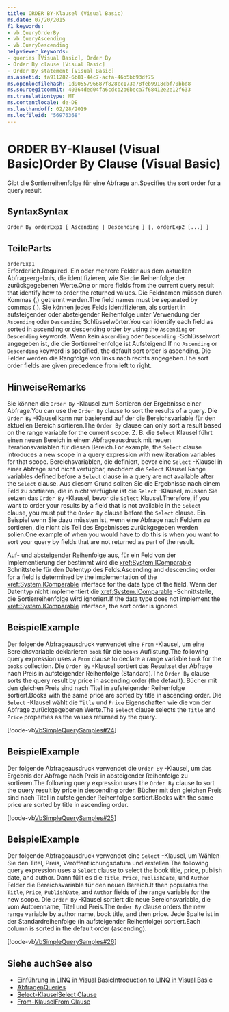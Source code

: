 ```yaml
---
title: ORDER BY-Klausel (Visual Basic)
ms.date: 07/20/2015
f1_keywords:
- vb.QueryOrderBy
- vb.QueryAscending
- vb.QueryDescending
helpviewer_keywords:
- queries [Visual Basic], Order By
- Order By clause [Visual Basic]
- Order By statement [Visual Basic]
ms.assetid: fa911282-6b81-44c7-acfa-46b5bb93df75
ms.openlocfilehash: 1d9055796687f828cc173a78feb9918cbf70bbd8
ms.sourcegitcommit: 40364ded04fa6cdcb2b6beca7f68412e2e12f633
ms.translationtype: MT
ms.contentlocale: de-DE
ms.lasthandoff: 02/28/2019
ms.locfileid: "56976368"
---
```

# <a name="order-by-clause-visual-basic"></a><span data-ttu-id="ada58-102">ORDER BY-Klausel (Visual Basic)</span><span class="sxs-lookup"><span data-stu-id="ada58-102">Order By Clause (Visual Basic)</span></span>
<span data-ttu-id="ada58-103">Gibt die Sortierreihenfolge für eine Abfrage an.</span><span class="sxs-lookup"><span data-stu-id="ada58-103">Specifies the sort order for a query result.</span></span>  
  
## <a name="syntax"></a><span data-ttu-id="ada58-104">Syntax</span><span class="sxs-lookup"><span data-stu-id="ada58-104">Syntax</span></span>  
  
```  
Order By orderExp1 [ Ascending | Descending ] [, orderExp2 [...] ]  
```  
  
## <a name="parts"></a><span data-ttu-id="ada58-105">Teile</span><span class="sxs-lookup"><span data-stu-id="ada58-105">Parts</span></span>  
 `orderExp1`  
 <span data-ttu-id="ada58-106">Erforderlich.</span><span class="sxs-lookup"><span data-stu-id="ada58-106">Required.</span></span> <span data-ttu-id="ada58-107">Ein oder mehrere Felder aus dem aktuellen Abfrageergebnis, die identifizieren, wie Sie die Reihenfolge der zurückgegebenen Werte.</span><span class="sxs-lookup"><span data-stu-id="ada58-107">One or more fields from the current query result that identify how to order the returned values.</span></span> <span data-ttu-id="ada58-108">Die Feldnamen müssen durch Kommas (,) getrennt werden.</span><span class="sxs-lookup"><span data-stu-id="ada58-108">The field names must be separated by commas (,).</span></span> <span data-ttu-id="ada58-109">Sie können jedes Felds identifizieren, als sortiert in aufsteigender oder absteigender Reihenfolge unter Verwendung der `Ascending` oder `Descending` Schlüsselwörter.</span><span class="sxs-lookup"><span data-stu-id="ada58-109">You can identify each field as sorted in ascending or descending order by using the `Ascending` or `Descending` keywords.</span></span> <span data-ttu-id="ada58-110">Wenn kein `Ascending` oder `Descending` -Schlüsselwort angegeben ist, die die Sortierreihenfolge ist Aufsteigend.</span><span class="sxs-lookup"><span data-stu-id="ada58-110">If no `Ascending` or `Descending` keyword is specified, the default sort order is ascending.</span></span> <span data-ttu-id="ada58-111">Die Felder werden die Rangfolge von links nach rechts angegeben.</span><span class="sxs-lookup"><span data-stu-id="ada58-111">The sort order fields are given precedence from left to right.</span></span>  
  
## <a name="remarks"></a><span data-ttu-id="ada58-112">Hinweise</span><span class="sxs-lookup"><span data-stu-id="ada58-112">Remarks</span></span>  
 <span data-ttu-id="ada58-113">Sie können die `Order By` -Klausel zum Sortieren der Ergebnisse einer Abfrage.</span><span class="sxs-lookup"><span data-stu-id="ada58-113">You can use the `Order By` clause to sort the results of a query.</span></span> <span data-ttu-id="ada58-114">Die `Order By` -Klausel kann nur basierend auf der die Bereichsvariable für den aktuellen Bereich sortieren.</span><span class="sxs-lookup"><span data-stu-id="ada58-114">The `Order By` clause can only sort a result based on the range variable for the current scope.</span></span> <span data-ttu-id="ada58-115">Z. B. die `Select` Klausel führt einen neuen Bereich in einem Abfrageausdruck mit neuen Iterationsvariablen für diesen Bereich.</span><span class="sxs-lookup"><span data-stu-id="ada58-115">For example, the `Select` clause introduces a new scope in a query expression with new iteration variables for that scope.</span></span> <span data-ttu-id="ada58-116">Bereichsvariablen, die definiert, bevor eine `Select` -Klausel in einer Abfrage sind nicht verfügbar, nachdem die `Select` Klausel.</span><span class="sxs-lookup"><span data-stu-id="ada58-116">Range variables defined before a `Select` clause in a query are not available after the `Select` clause.</span></span> <span data-ttu-id="ada58-117">Aus diesem Grund sollten Sie die Ergebnisse nach einem Feld zu sortieren, die in nicht verfügbar ist die `Select` -Klausel, müssen Sie setzen das `Order By` -Klausel, bevor die `Select` Klausel.</span><span class="sxs-lookup"><span data-stu-id="ada58-117">Therefore, if you want to order your results by a field that is not available in the `Select` clause, you must put the `Order By` clause before the `Select` clause.</span></span> <span data-ttu-id="ada58-118">Ein Beispiel wenn Sie dazu müssten ist, wenn eine Abfrage nach Feldern zu sortieren, die nicht als Teil des Ergebnisses zurückgegeben werden sollen.</span><span class="sxs-lookup"><span data-stu-id="ada58-118">One example of when you would have to do this is when you want to sort your query by fields that are not returned as part of the result.</span></span>  
  
 <span data-ttu-id="ada58-119">Auf- und absteigender Reihenfolge aus, für ein Feld von der Implementierung der bestimmt wird die <xref:System.IComparable> Schnittstelle für den Datentyp des Felds.</span><span class="sxs-lookup"><span data-stu-id="ada58-119">Ascending and descending order for a field is determined by the implementation of the <xref:System.IComparable> interface for the data type of the field.</span></span> <span data-ttu-id="ada58-120">Wenn der Datentyp nicht implementiert die <xref:System.IComparable> -Schnittstelle, die Sortierreihenfolge wird ignoriert.</span><span class="sxs-lookup"><span data-stu-id="ada58-120">If the data type does not implement the <xref:System.IComparable> interface, the sort order is ignored.</span></span>  
  
## <a name="example"></a><span data-ttu-id="ada58-121">Beispiel</span><span class="sxs-lookup"><span data-stu-id="ada58-121">Example</span></span>  
 <span data-ttu-id="ada58-122">Der folgende Abfrageausdruck verwendet eine `From` -Klausel, um eine Bereichsvariable deklarieren `book` für die `books` Auflistung.</span><span class="sxs-lookup"><span data-stu-id="ada58-122">The following query expression uses a `From` clause to declare a range variable `book` for the `books` collection.</span></span> <span data-ttu-id="ada58-123">Die `Order By` -Klausel sortiert das Resultset der Abfrage nach Preis in aufsteigender Reihenfolge (Standard).</span><span class="sxs-lookup"><span data-stu-id="ada58-123">The `Order By` clause sorts the query result by price in ascending order (the default).</span></span> <span data-ttu-id="ada58-124">Bücher mit den gleichen Preis sind nach Titel in aufsteigender Reihenfolge sortiert.</span><span class="sxs-lookup"><span data-stu-id="ada58-124">Books with the same price are sorted by title in ascending order.</span></span> <span data-ttu-id="ada58-125">Die `Select` -Klausel wählt die `Title` und `Price` Eigenschaften wie die von der Abfrage zurückgegebenen Werte.</span><span class="sxs-lookup"><span data-stu-id="ada58-125">The `Select` clause selects the `Title` and `Price` properties as the values returned by the query.</span></span>  
  
 [!code-vb[VbSimpleQuerySamples#24](~/samples/snippets/visualbasic/VS_Snippets_VBCSharp/VbSimpleQuerySamples/VB/QuerySamples1.vb#24)]  
  
## <a name="example"></a><span data-ttu-id="ada58-126">Beispiel</span><span class="sxs-lookup"><span data-stu-id="ada58-126">Example</span></span>  
 <span data-ttu-id="ada58-127">Der folgende Abfrageausdruck verwendet die `Order By` -Klausel, um das Ergebnis der Abfrage nach Preis in absteigender Reihenfolge zu sortieren.</span><span class="sxs-lookup"><span data-stu-id="ada58-127">The following query expression uses the `Order By` clause to sort the query result by price in descending order.</span></span> <span data-ttu-id="ada58-128">Bücher mit den gleichen Preis sind nach Titel in aufsteigender Reihenfolge sortiert.</span><span class="sxs-lookup"><span data-stu-id="ada58-128">Books with the same price are sorted by title in ascending order.</span></span>  
  
 [!code-vb[VbSimpleQuerySamples#25](~/samples/snippets/visualbasic/VS_Snippets_VBCSharp/VbSimpleQuerySamples/VB/QuerySamples1.vb#25)]  
  
## <a name="example"></a><span data-ttu-id="ada58-129">Beispiel</span><span class="sxs-lookup"><span data-stu-id="ada58-129">Example</span></span>  
 <span data-ttu-id="ada58-130">Der folgende Abfrageausdruck verwendet eine `Select` -Klausel, um Wählen Sie den Titel, Preis, Veröffentlichungsdatum und erstellen.</span><span class="sxs-lookup"><span data-stu-id="ada58-130">The following query expression uses a `Select` clause to select the book title, price, publish date, and author.</span></span> <span data-ttu-id="ada58-131">Dann füllt es die `Title`, `Price`, `PublishDate`, und `Author` Felder die Bereichsvariable für den neuen Bereich.</span><span class="sxs-lookup"><span data-stu-id="ada58-131">It then populates the `Title`, `Price`, `PublishDate`, and `Author` fields of the range variable for the new scope.</span></span> <span data-ttu-id="ada58-132">Die `Order By` -Klausel sortiert die neue Bereichsvariable, die vom Autorenname, Titel und Preis.</span><span class="sxs-lookup"><span data-stu-id="ada58-132">The `Order By` clause orders the new range variable by author name, book title, and then price.</span></span> <span data-ttu-id="ada58-133">Jede Spalte ist in der Standardreihenfolge (in aufsteigender Reihenfolge) sortiert.</span><span class="sxs-lookup"><span data-stu-id="ada58-133">Each column is sorted in the default order (ascending).</span></span>  
  
 [!code-vb[VbSimpleQuerySamples#26](~/samples/snippets/visualbasic/VS_Snippets_VBCSharp/VbSimpleQuerySamples/VB/QuerySamples1.vb#26)]  
  
## <a name="see-also"></a><span data-ttu-id="ada58-134">Siehe auch</span><span class="sxs-lookup"><span data-stu-id="ada58-134">See also</span></span>
- [<span data-ttu-id="ada58-135">Einführung in LINQ in Visual Basic</span><span class="sxs-lookup"><span data-stu-id="ada58-135">Introduction to LINQ in Visual Basic</span></span>](../../../visual-basic/programming-guide/language-features/linq/introduction-to-linq.md)
- [<span data-ttu-id="ada58-136">Abfragen</span><span class="sxs-lookup"><span data-stu-id="ada58-136">Queries</span></span>](../../../visual-basic/language-reference/queries/index.md)
- [<span data-ttu-id="ada58-137">Select-Klausel</span><span class="sxs-lookup"><span data-stu-id="ada58-137">Select Clause</span></span>](../../../visual-basic/language-reference/queries/select-clause.md)
- [<span data-ttu-id="ada58-138">From-Klausel</span><span class="sxs-lookup"><span data-stu-id="ada58-138">From Clause</span></span>](../../../visual-basic/language-reference/queries/from-clause.md)
